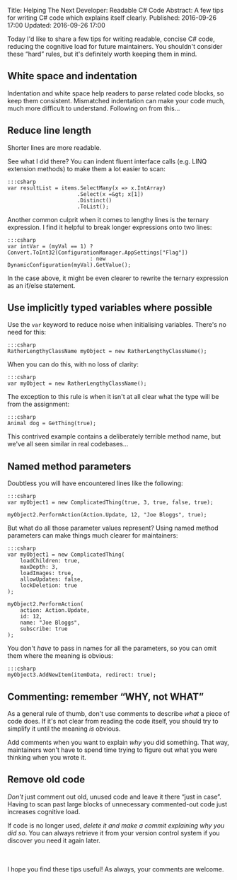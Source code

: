 Title: Helping The Next Developer: Readable C# Code
Abstract: A few tips for writing C# code which explains itself clearly. 
Published: 2016-09-26 17:00
Updated: 2016-09-26 17:00

Today I'd like to share a few tips for writing readable, concise C# code, reducing the cognitive load for future maintainers. You shouldn't consider these “hard” rules, but it's definitely worth keeping them in mind.

## White space and indentation

Indentation and white space help readers to parse related code blocks, so keep them consistent. Mismatched indentation can make your code much, much more difficult to understand. Following on from this…

## Reduce line length

Shorter lines are more readable.

See what I did there? You can indent fluent interface calls (e.g. LINQ extension methods) to make them a lot easier to scan:

    :::csharp
    var resultList = items.SelectMany(x => x.IntArray)
                          .Select(x =&gt; x[1])
                          .Distinct()
                          .ToList();

Another common culprit when it comes to lengthy lines is the ternary expression. I find it helpful to break longer expressions onto two lines:

    :::csharp
    var intVar = (myVal == 1) ? Convert.ToInt32(ConfigurationManager.AppSettings["Flag"])
                              : new DynamicConfiguration(myVal).GetValue();

In the case above, it might be even clearer to rewrite the ternary expression as an if/else statement.

## Use implicitly typed variables where possible

Use the `var` keyword to reduce noise when initialising variables. There's no need for this:

    :::csharp
    RatherLengthyClassName myObject = new RatherLengthyClassName();

When you can do this, with no loss of clarity:

    :::csharp
    var myObject = new RatherLengthyClassName();

The exception to this rule is when it isn't at all clear what the type will be from the assignment:

    :::csharp
    Animal dog = GetThing(true);

This contrived example contains a deliberately terrible method name, but we've all seen similar in real codebases…

## Named method parameters

Doubtless you will have encountered lines like the following:

    :::csharp
    var myObject1 = new ComplicatedThing(true, 3, true, false, true);

    myObject2.PerformAction(Action.Update, 12, "Joe Bloggs", true);

But what do all those parameter values represent? Using named method parameters can make things much clearer for maintainers:

    :::csharp
    var myObject1 = new ComplicatedThing(
        loadChildren: true,
        maxDepth: 3,
        loadImages: true,
        allowUpdates: false,
        lockDeletion: true
    );

    myObject2.PerformAction(
        action: Action.Update,
        id: 12,
        name: "Joe Bloggs",
        subscribe: true
    );

You don't *have* to pass in names for all the parameters, so you can omit them where the meaning is obvious:

    :::csharp
    myObject3.AddNewItem(itemData, redirect: true);

## Commenting: remember “WHY, not WHAT”

As a general rule of thumb, don't use comments to describe *what* a piece of code does. If it's not clear from reading the code itself, you should try to simplify it until the meaning *is* obvious.

Add comments when you want to explain *why* you did something. That way, maintainers won't have to spend time trying to figure out what you were thinking when you wrote it.

## Remove old code

*Don't* just comment out old, unused code and leave it there “just in case”. Having to scan past large blocks of unnecessary commented-out code just increases cognitive load.

If code is no longer used, *delete it and make a commit explaining why you did so*. You can always retrieve it from your version control system if you discover you need it again later.

<br><br>
I hope you find these tips useful! As always, your comments are welcome.
